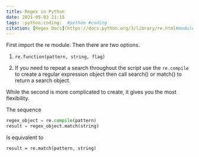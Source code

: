 ```yaml
---
title: Regex in Python
date: 2021-05-03 21:15
tags: :python:coding:  #python #coding
citation: [Regex Docs](https://docs.python.org/3/library/re.html#module-contents)
---
```


First import the re module. Then there are two options.

1. `re.function(pattern, string, flag)`

2. If you need to repeat a search throughout the script use the `re.compile` to create a regular expression object then call search() or match() to return a search object.

While the second is more complicated to create, it gives you the most flexibility. 

The sequence

```python
regex_object = re.compile(pattern)
result = regex_object.match(string)
```

Is equivalent to

`result = re.match(pattern, string)`


